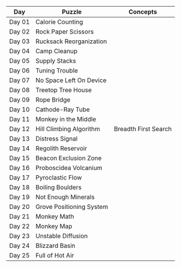 
| Day  | Puzzle | Concepts  |
| ---- | ------ | --------  |
| Day 01  | Calorie Counting  |   |
| Day 02  | Rock Paper Scissors  |   |
| Day 03  | Rucksack Reorganization  |   |
| Day 04  | Camp Cleanup  |   |
| Day 05  | Supply Stacks  |   |
| Day 06  | Tuning Trouble  |   |
| Day 07  | No Space Left On Device  |   |
| Day 08  | Treetop Tree House  |   |
| Day 09  | Rope Bridge  |   |
| Day 10  | Cathode-Ray Tube  |   |
| Day 11  | Monkey in the Middle  |   |
| Day 12  | Hill Climbing Algorithm  | Breadth First Search  |
| Day 13  | Distress Signal  |   |
| Day 14  | Regolith Reservoir  |   |
| Day 15  | Beacon Exclusion Zone  |   |
| Day 16  | Proboscidea Volcanium  |   |
| Day 17  | Pyroclastic Flow  |   |
| Day 18  | Boiling Boulders  |   |
| Day 19  | Not Enough Minerals  |   |
| Day 20  | Grove Positioning System  |   |
| Day 21  | Monkey Math  |   |
| Day 22  | Monkey Map  |   |
| Day 23  | Unstable Diffusion  |   |
| Day 24  | Blizzard Basin  |   |
| Day 25  | Full of Hot Air  |   |
